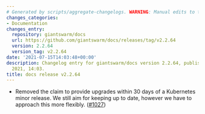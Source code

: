 ```yaml
---
# Generated by scripts/aggregate-changelogs. WARNING: Manual edits to this files will be overwritten.
changes_categories:
- Documentation
changes_entry:
  repository: giantswarm/docs
  url: https://github.com/giantswarm/docs/releases/tag/v2.2.64
  version: 2.2.64
  version_tag: v2.2.64
date: '2021-07-15T14:03:48+00:00'
description: Changelog entry for giantswarm/docs version 2.2.64, published on 15 July
  2021, 14:03.
title: docs release v2.2.64
---
```


- Removed the claim to provide upgrades within 30 days of a Kubernetes minor release. We still aim for keeping up to date, however we have to approach this more flexibly. ([#1027](https://github.com/giantswarm/docs/pull/1027))
